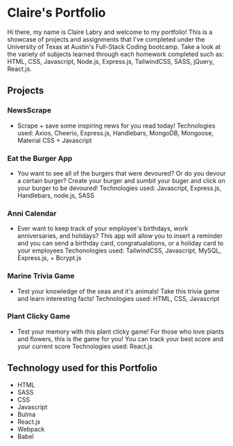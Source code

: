 # Claire's Portfolio

Hi there, my name is Claire Labry and welcome to my portfolio! This is a showcase of projects and assignments that I've completed under the University of Texas at Austin's Full-Stack Coding bootcamp. Take a look at the variety of subjects learned through each homework completed such as: HTML, CSS, Javascript, Node.js, Express.js, TailwindCSS, SASS, jQuery, React.js.

## Projects

### NewsScrape

- Scrape + save some inspiring news for you read today! Technologies used: Axios, Cheerio, Express.js, Handlebars, MongoDB, Mongoose, Material CSS + Javascript

### Eat the Burger App

- You want to see all of the burgers that were devoured? Or do you devour a certain burger? Create your burger and sumbit your buger and click on your burger to be devoured! Technologies used: Javascript, Express.js, Handlebars, node.js, SASS

### Anni Calendar

- Ever want to keep track of your employee's birthdays, work anniversaries, and holidays? This app will allow you to insert a reminder and you can send a birthday card, congratualations, or a holiday card to your employees Techonologies used: TailwindCSS, Javascript, MySQL, Express.js, + Bcrypt.js

### Marine Trivia Game

- Test your knowledge of the seas and it's animals! Take this trivia game and learn interesting facts! Technologies used: HTML, CSS, Javascript

### Plant Clicky Game

- Test your memory with this plant clicky game! For those who love plants and flowers, this is the game for you! You can track your best score and your current score Technologies used: React.js

## Technology used for this Portfolio

- HTML
- SASS
- CSS
- Javascript
- Bulma
- React.js
- Webpack
- Babel


